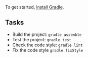 To get started, [install Gradle](https://gradle.org/install/).

## Tasks

 * Build the project: `gradle assemble`
 * Test the project: `gradle test`
 * Check the code style: `gradle lint`
 * Fix the code style `gradle fixStyle` 
